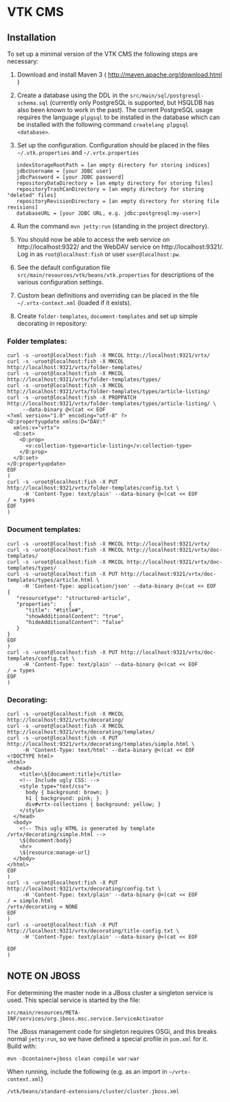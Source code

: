 # VTK CMS

## Installation

To set up a minimal version of the VTK CMS the following steps
are necessary:

1. Download and install Maven 3
   ( http://maven.apache.org/download.html )

2. Create a database using the DDL in the
   `src/main/sql/postgresql-schema.sql` (currently only PostgreSQL is
   supported, but HSQLDB has also been known to work in the past). The
   current PostgreSQL usage requires the language `plpgsql` to be
   installed in the database which can be installed with the following
   command `createlang plpgsql <database>`.

3. Set up the configuration. Configuration should be placed in the
   files `~/.vtk.properties` and `~/.vrtx.properties`
```
   indexStorageRootPath = [an empty directory for storing indices]
   jdbcUsername = [your JDBC user]
   jdbcPassword = [your JDBC password]
   repositoryDataDirectory = [an empty directory for storing files]
   repositoryTrashCanDirectory = [an empty directory for storing "deleted" files]
   repositoryRevisionDirectory = [an empty directory for storing file revisions]
   databaseURL = [your JDBC URL, e.g. jdbc:postgresql:my-user>]
```  
4. Run the command `mvn jetty:run` (standing in the project
   directory). 

5. You should now be able to access the web service on
   http://localhost:9322/ and the WebDAV service on
   http://localhost:9321/. Log in as `root@localhost:fish` or user
   `user@localhost:pw`.

6. See the default configuration file
   `src/main/resources/vtk/beans/vtk.properties` for
   descriptions of the various configuration settings.

7. Custom bean definitions and overriding can be placed in the file
   `~/.vrtx-context.xml` (loaded if it exists).

8. Create `folder-templates`, `document-templates` and set up simple
   decorating in repository:

### Folder templates:

```
curl -s -uroot@localhost:fish -X MKCOL http://localhost:9321/vrtx/
curl -s -uroot@localhost:fish -X MKCOL http://localhost:9321/vrtx/folder-templates/
curl -s -uroot@localhost:fish -X MKCOL http://localhost:9321/vrtx/folder-templates/types/
curl -s -uroot@localhost:fish -X MKCOL http://localhost:9321/vrtx/folder-templates/types/article-listing/
curl -s -uroot@localhost:fish -X PROPPATCH http://localhost:9321/vrtx/folder-templates/types/article-listing/ \
     --data-binary @<(cat << EOF
<?xml version="1.0" encoding="utf-8" ?>
<D:propertyupdate xmlns:D="DAV:"
  xmlns:v="vrtx">
  <D:set>
    <D:prop>
      <v:collection-type>article-listing</v:collection-type>
    </D:prop>
  </D:set>
</D:propertyupdate>
EOF
)
curl -s -uroot@localhost:fish -X PUT http://localhost:9321/vrtx/folder-templates/config.txt \
     -H 'Content-Type: text/plain' --data-binary @<(cat << EOF
/ = types
EOF
)
```

### Document templates:

```
curl -s -uroot@localhost:fish -X MKCOL http://localhost:9321/vrtx/
curl -s -uroot@localhost:fish -X MKCOL http://localhost:9321/vrtx/doc-templates/
curl -s -uroot@localhost:fish -X MKCOL http://localhost:9321/vrtx/doc-templates/types/
curl -s -uroot@localhost:fish -X PUT http://localhost:9321/vrtx/doc-templates/types/article.html \
     -H 'Content-Type: application/json' --data-binary @<(cat << EOF
{
   "resourcetype": "structured-article",
   "properties":    {
      "title": "#title#",
      "showAdditionalContent": "true",
      "hideAdditionalContent": "false"
   }
}
EOF
)
curl -s -uroot@localhost:fish -X PUT http://localhost:9321/vrtx/doc-templates/config.txt \
     -H 'Content-Type: text/plain' --data-binary @<(cat << EOF
/ = types
EOF
)
```

### Decorating:

```
curl -s -uroot@localhost:fish -X MKCOL http://localhost:9321/vrtx/decorating/
curl -s -uroot@localhost:fish -X MKCOL http://localhost:9321/vrtx/decorating/templates/
curl -s -uroot@localhost:fish -X PUT http://localhost:9321/vrtx/decorating/templates/simple.html \
     -H 'Content-Type: text/html' --data-binary @<(cat << EOF
<!DOCTYPE html>
<html>
  <head>
    <title>\${document:title}</title>
    <!-- Include ugly CSS: -->
    <style type="text/css">
      body { background: brown; }
      h1 { background: pink; }
      div#vrtx-collections { background: yellow; }
    </style>
  </head>
  <body>
    <!-- This ugly HTML is generated by template /vrtx/decorating/simple.html -->
    \${document:body}
    <hr>
    \${resource:manage-url}
  </body>
</html>
EOF
)
curl -s -uroot@localhost:fish -X PUT http://localhost:9321/vrtx/decorating/config.txt \
     -H 'Content-Type: text/plain' --data-binary @<(cat << EOF
/ = simple.html
/vrtx/decorating = NONE
EOF
)
curl -s -uroot@localhost:fish -X PUT http://localhost:9321/vrtx/decorating/title-config.txt \
     -H 'Content-Type: text/plain' --data-binary @<(cat << EOF

EOF
)
```

## NOTE ON JBOSS

For determining the master node in a JBoss cluster a singleton service is used.
This special service is started by the file:

`src/main/resources/META-INF/services/org.jboss.msc.service.ServiceActivator`

The JBoss management code for singleton requires OSGi, and this breaks normal
`jetty:run`, so we have defined a special profile in `pom.xml` for it. Build with:
```
mvn -Dcontainer=jboss clean compile war:war
```
When running, include the following (e.g. as an import in `~/vrtx-context.xml`)
```
/vtk/beans/standard-extensions/cluster/cluster.jboss.xml
```
